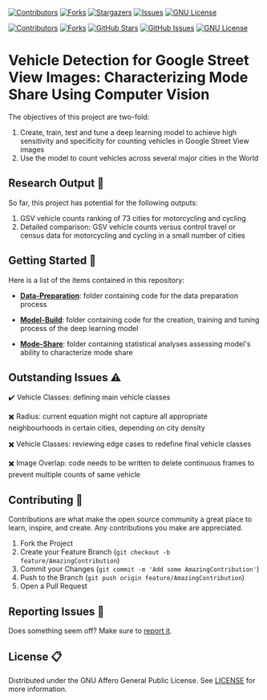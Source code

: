 [![Contributors][contributors-shield]][contributors-url]
[![Forks][forks-shield]][forks-url]
[![Stargazers][stars-shield]][stars-url]
[![Issues][issues-shield]][issues-url]
[![GNU License][license-shield]][license-url]

[![Contributors](https://img.shields.io/github/contributors/Vehicle-detection-for-mode-share/Vehicle-Detection.svg)](https://github.com/Vehicle-detection-for-mode-share/Vehicle-Detection/contributors)
[![Forks](https://img.shields.io/github/forks/Vehicle-detection-for-mode-share/Vehicle-Detection.svg)](https://github.com/Vehicle-detection-for-mode-share/Vehicle-Detection/forks)
[![GitHub Stars](https://img.shields.io/github/stars/Vehicle-detection-for-mode-share/Vehicle-Detection.svg)](https://github.com/Vehicle-detection-for-mode-share/Vehicle-Detection/stargazers)
[![GitHub Issues](https://img.shields.io/github/issues/Vehicle-detection-for-mode-share/Vehicle-Detection.svg)](https://github.com/Vehicle-detection-for-mode-share/Vehicle-Detection/issues)
[![GNU License][license-shield]][license-url]


# Vehicle Detection for Google Street View Images: Characterizing Mode Share Using Computer Vision

The objectives of this project are two-fold:

1. Create, train, test and tune a deep learning model to achieve high sensitivity and specificity for counting vehicles in Google Street View images
2. Use the model to count vehicles across several major cities in the World

## Research Output :postbox:

So far, this project has potential for the following outputs:

1. GSV vehicle counts ranking of 73 cities for motorcycling and cycling
2. Detailed comparison: GSV vehicle counts versus control travel or census data for motorcycling and cycling in a small number of cities

## Getting Started :rocket:

Here is a list of the items contained in this repository:

- **[Data-Preparation](https://github.com/Vehicle-detection-for-mode-share/Vehicle-Detection/tree/master/Data-Preparation)**: folder containing code for the data preparation process

- **[Model-Build](https://github.com/Vehicle-detection-for-mode-share/Vehicle-Detection/tree/master/Model-Build)**: folder containing code for the creation, training and tuning process of the deep learning model

- **[Mode-Share](https://github.com/Vehicle-detection-for-mode-share/Vehicle-Detection/tree/master/Mode-Share)**: folder containing statistical analyses assessing model's ability to characterize mode share

## Outstanding Issues :warning:

:heavy_check_mark: Vehicle Classes: defining main vehicle classes

:heavy_multiplication_x: Radius: current equation might not capture all appropriate neighbourhoods in certain cities, depending on city density

:heavy_multiplication_x: Vehicle Classes: reviewing edge cases to redefine final vehicle classes

:heavy_multiplication_x: Image Overlap: code needs to be written to delete continuous frames to prevent multiple counts of same vehicle

## Contributing :pencil:

Contributions are what make the open source community a great place to learn, inspire, and create. Any contributions you make are appreciated.

1. Fork the Project
2. Create your Feature Branch (`git checkout -b feature/AmazingContribution`)
3. Commit your Changes (`git commit -m 'Add some AmazingContribution'`)
4. Push to the Branch (`git push origin feature/AmazingContribution`)
5. Open a Pull Request

## Reporting Issues :open_file_folder:

Does something seem off? Make sure to [report it](https://github.com/Vehicle-detection-for-mode-share/Vehicle-Detection/issues).

## License :clipboard:

Distributed under the GNU Affero General Public License. See [LICENSE](https://github.com/Vehicle-detection-for-mode-share/Vehicle-Detection/blob/master/LICENSE) for more information.

<!-- MARKDOWN LINKS & IMAGES -->
<!-- https://www.markdownguide.org/basic-syntax/#reference-style-links -->
[contributors-shield]: https://img.shields.io/badge/contributors-2-blue
[contributors-url]: https://github.com/Vehicle-detection-for-mode-share/Vehicle-Detection/graphs/contributors
[forks-shield]: https://img.shields.io/badge/forks-0-brightgreen
[forks-url]: https://github.com/Vehicle-detection-for-mode-share/Vehicle-Detection/network/members
[stars-shield]: https://img.shields.io/badge/stars-0-yellow
[stars-url]: https://github.com/Vehicle-detection-for-mode-share/Vehicle-Detection/stargazers
[issues-shield]: https://img.shields.io/badge/issues-0%20open-brightgreen
[issues-url]: https://github.com/Vehicle-detection-for-mode-share/Vehicle-Detection/issues
[license-shield]: https://img.shields.io/badge/license-AGPL-blue
[license-url]: https://github.com/Vehicle-detection-for-mode-share/Vehicle-Detection/blob/master/LICENSE
